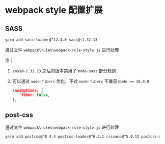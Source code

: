 <!--
 * @Description: webpack 对样式文件的管理配置
 * @Author: F-Stone
 * @Date: 2021-12-02 18:40:51
 * @LastEditTime: 2021-12-02 19:17:46
 * @LastEditors: F-Stone
-->

# webpack style 配置扩展

## SASS

```bash
yarn add sass-loader@^12.3.0 sass@~1.32.13
```

通过文件 `webpack\rules\webpack-rule-style.js` 进行处理

注：

1.  `sass@~1.32.13` 之后的版本禁用了 `node-sass` 部分规则
2.  可以通过 `node-fibers` 优化，不过 `node-fibers` 不兼容 `Node >= 16.0.0`

    ```json
    sassOptions: {
        fiber: false,
    },
    ```

## post-css

通过文件 `webpack\rules\webpack-rule-style.js` 进行处理

```bash
yarn add postcss@^8.4.4 postcss-loader@^6.2.1 cssnano@^5.0.12 postcss-aspect-ratio-mini@^1.1.0 postcss-preset-env@^7.0.1 postcss-px-to-viewport@^1.1.1 postcss-sass-unicode@^0.1.0 postcss-write-svg@^3.0.1 
```
 
